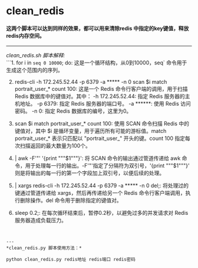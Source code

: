 # clean_redis

#### 这两个脚本可以达到同样的效果，都可以用来清除redis 中指定的key键值，释放redis内存空间。  

---

 *clean_redis.sh 脚本解释:*   
```1.  for i in `seq 0 10000`; do: 这是一个循环结构，从0到10000，seq` 命令用于生成这个范围内的序列。

2.  redis-cli -h 172.245.52.44 -p 6379 -a ***** -n 0 scan $i match portrait_user_* count 100: 这是一个 Redis 命令行客户端的调用，用于扫描 Redis 数据库中的键值对。其中：
-h 172.245.52.44: 指定 Redis 服务器的主机地址。
-p 6379: 指定 Redis 服务器的端口号。
-a ******: 使用 Redis 访问密码。
-n 0: 指定 Redis 数据库的编号，这里为0。

3.  scan $i match portrait_user_* count 100: 使用 SCAN 命令扫描 Redis 中的键值对，其中 $i 是循环变量，用于遍历所有可能的游标值。match portrait_user_* 表示只匹配以 "portrait_user_" 开头的键。count 100 指定每次扫描返回的最大数量为100个。
4.  | awk -F'"' '{print "\""$1"\""}': 将 SCAN 命令的输出通过管道传递给 awk 命令，用于处理每一行的输出。-F'"'指定了分隔符为双引号，'{print "\""$1"\""}' 则是将输出的每一行的第一个字段加上双引号，以便后续的处理。

5.  | xargs redis-cli -h 172.245.52.44 -p 6379 -a ***** -n 0 del;: 将处理过的键通过管道传递给 xargs，然后再传递给另一个 Redis 命令行客户端调用，执行删除操作。del 命令用于删除指定的键值对。

6.  sleep 0.2;: 在每次循环结束后，暂停0.2秒，以避免过多的并发请求对 Redis 服务器造成负载压力。  
```


---
*clean_redis.py 脚本使用方法：*    

python clean_redis.py redis地址 redis端口 redis密码
